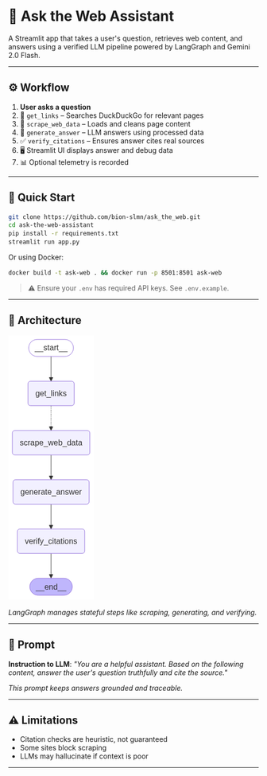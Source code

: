 
# 🧠 Ask the Web Assistant

A Streamlit app that takes a user's question, retrieves web content, and answers using a verified LLM pipeline powered by LangGraph and Gemini 2.0 Flash.

---

## ⚙️ Workflow

1. **User asks a question**
2. 🔎 `get_links` – Searches DuckDuckGo for relevant pages  
3. 🧽 `scrape_web_data` – Loads and cleans page content  
4. 🧠 `generate_answer` – LLM answers using processed data  
5. ✅ `verify_citations` – Ensures answer cites real sources  
6. 🖥️ Streamlit UI displays answer and debug data  
7. 📊 Optional telemetry is recorded

---

## 🚀 Quick Start

```bash
git clone https://github.com/bion-slmn/ask_the_web.git
cd ask-the-web-assistant
pip install -r requirements.txt
streamlit run app.py
````

Or using Docker:

```bash
docker build -t ask-web . && docker run -p 8501:8501 ask-web
```

> ⚠️ Ensure your `.env` has required API keys. See `.env.example`.

---

## 🧱 Architecture

![Flow diagram](image.png)

*LangGraph manages stateful steps like scraping, generating, and verifying.*

---

## 📝 Prompt

**Instruction to LLM**:
*"You are a helpful assistant. Based on the following content, answer the user's question truthfully and cite the source."*

*This prompt keeps answers grounded and traceable.*

---

## ⚠️ Limitations

* Citation checks are heuristic, not guaranteed
* Some sites block scraping
* LLMs may hallucinate if context is poor

---


